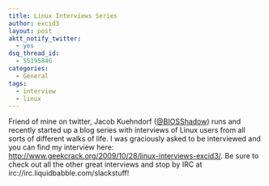 ```yaml
---
title: Linux Interviews Series
author: excid3
layout: post
aktt_notify_twitter:
  - yes
dsq_thread_id:
  - 55195846
categories:
  - General
tags:
  - interview
  - linux
---
```

Friend of mine on twitter, Jacob Kuehndorf ([@BIOSShadow][1]) runs  and recently started up a blog series with interviews of Linux users from all sorts of different walks of life. I was graciously asked to be interviewed and you can find my interview here: http://www.geekcrack.org/2009/10/28/linux-interviews-excid3/. Be sure to check out all the other great interviews and stop by IRC at irc://irc.liquidbabble.com/slackstuff!

   [1]: http://twitter.com/BIOSShadow
